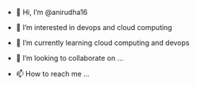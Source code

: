 - 👋 Hi, I’m @anirudha16
- 👀 I’m interested in devops and cloud computing 
- 🌱 I’m currently learning cloud computing and devops 

- 💞️ I’m looking to collaborate on ...
- 📫 How to reach me ...

<!---
anirudha16/anirudha16 is a ✨ special ✨ repository because its `README.md` (this file) appears on your GitHub profile.
You can click the Preview link to take a look at your changes.
--->
